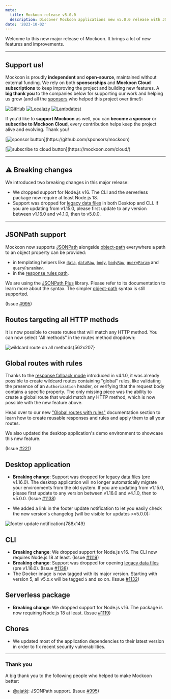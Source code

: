 ```yaml
---
meta:
  title: Mockoon release v5.0.0
  description: Discover Mockoon applications new v5.0.0 release with JSONPath support, global routes with rules and more.
date: '2023-10-02'
---
```


Welcome to this new major release of Mockoon. It brings a lot of new features and improvements.

---

## Support us!

Mockoon is proudly **independent** and **open-source**, maintained without external funding. We rely on both **sponsorships** and **Mockoon Cloud subscriptions** to keep improving the project and building new features. A **big thank you** to the companies below for supporting our work and helping us grow (and all the [sponsors](https://github.com/mockoon/mockoon/blob/main/backers.md) who helped this project over time!):

[![GitHub](https://mockoon.com/images/sponsors/github.png)](https://github.blog/news-insights/company-news/github-accelerator-our-first-cohort-and-whats-next/)
[![Localazy](https://mockoon.com/images/sponsors/localazy.png)](https://localazy.com/register?ref=a9CiDC61gOac-azO)
[![Lambdatest](https://mockoon.com/images/sponsors/lambdatest.png)](https://www.lambdatest.com/)

If you'd like to **support Mockoon** as well, you can **become a sponsor** or **subscribe to Mockoon Cloud**, every contribution helps keep the project alive and evolving. Thank you!

[![sponsor button](https://mockoon.com/images/sponsor-btn-250.png?)](https://github.com/sponsors/mockoon)

[![subscribe to cloud button](https://mockoon.com/images/cloud-btn-250.png?)](https://mockoon.com/cloud/)

---

## ⚠️ Breaking changes

We introduced two breaking changes in this major release:

- We dropped support for Node.js v16. The CLI and the serverless package now require at least Node.js 18.
- Support was dropped for [legacy data files](https://mockoon.com/docs/v9.0.0/mockoon-data-files/data-storage-location/#old-system-pre-v1-16-0) in both Desktop and CLI. If you are updating from v1.15.0, please first update to any version between v1.16.0 and v4.1.0, then to v5.0.0.

---

## JSONPath support

Mockoon now supports [JSONPath](https://www.npmjs.com/package/jsonpath-plus) alongside [object-path](https://www.npmjs.com/package/object-path) everywhere a path to an object property can be provided:

- in templating helpers like [`data`](https://mockoon.com/docs/latest/templating/mockoon-helpers/#data), [`dataRaw`](https://mockoon.com/docs/latest/templating/mockoon-helpers/#dataRaw), [`body`](https://mockoon.com/docs/latest/templating/mockoon-request-helpers/#body), [`bodyRaw`](https://mockoon.com/docs/latest/templating/mockoon-request-helpers/#bodyRaw), [`queryParam`](https://mockoon.com/docs/latest/templating/mockoon-request-helpers/#queryparam) and [`queryParamRaw`](https://mockoon.com/docs/latest/templating/mockoon-request-helpers/#queryparamraw).
- in the [response rules path](https://mockoon.com/docs/latest/route-responses/dynamic-rules/#2-property-name-or-path).

We are using the [JSONPath Plus](https://www.npmjs.com/package/jsonpath-plus) library. Please refer to its documentation to learn more about the syntax. The simpler [object-path](https://www.npmjs.com/package/object-path) syntax is still supported.

(Issue [#995](https://github.com/mockoon/mockoon/issues/995))

## Routes targeting all HTTP methods

It is now possible to create routes that will match any HTTP method. You can now select "All methods" in the routes method dropdown:

![wildcard route on all methods{562x207}](/images/releases/5.0.0/route-select-all-methods.png)

## Global routes with rules

Thanks to the [response fallback mode](https://mockoon.com/docs/latest/route-responses/multiple-responses/#fallback-mode) introduced in v4.1.0, it was already possible to create wildcard routes containing "global" rules, like validating the presence of an `Authorization` header, or verifying that the request body contains a specific property.
The only missing piece was the ability to create a global route that would match any HTTP method, which is now possible with the new feature above.

Head over to our new ["Global routes with rules"](https://mockoon.com/docs/latest/route-responses/global-routes-with-rules/) documentation section to learn how to create reusable responses and rules and apply them to all your routes.

We also updated the desktop application's demo environment to showcase this new feature.

(Issue [#221](https://github.com/mockoon/mockoon/issues/221))

## Desktop application

- **Breaking change**: Support was dropped for [legacy data files](https://mockoon.com/docs/v9.0.0/mockoon-data-files/data-storage-location/#old-system-pre-v1-16-0) (pre v1.16.0). The desktop application will no longer automatically migrate your environments from the old system. If you are updating from v1.15.0, please first update to any version between v1.16.0 and v4.1.0, then to v5.0.0. (Issue [#1138](https://github.com/mockoon/mockoon/issues/1138))

- We added a link in the footer update notification to let you easily check the new version's changelog (will be visible for updates >v5.0.0):

![footer update notification{788x149}](/images/releases/5.0.0/footer-update-notification.png)

## CLI

- **Breaking change**: We dropped support for Node.js v16. The CLI now requires Node.js 18 at least. (Issue [#1119](https://github.com/mockoon/mockoon/issues/1119))
- **Breaking change**: Support was dropped for opening [legacy data files](https://mockoon.com/docs/v9.0.0/mockoon-data-files/data-storage-location/#old-system-pre-v1-16-0) (pre v1.16.0). (Issue [#1138](https://github.com/mockoon/mockoon/issues/1138))
- The Docker image is now tagged with its major version. Starting with version 5, all v5.x.x will be tagged `5` and so on. (Issue [#1132](https://github.com/mockoon/mockoon/issues/1132))

## Serverless package

- **Breaking change**: We dropped support for Node.js v16. The package is now requiring Node.js 18 at least. (Issue [#1119](https://github.com/mockoon/mockoon/issues/1119))

## Chores

- We updated most of the application dependencies to their latest version in order to fix recent security vulnerabilities.

---

### Thank you

A big thank you to the following people who helped to make Mockoon better:

- [@ajatkj](https://github.com/ajatkj): JSONPath support. (Issue [#995](https://github.com/mockoon/mockoon/issues/995))
